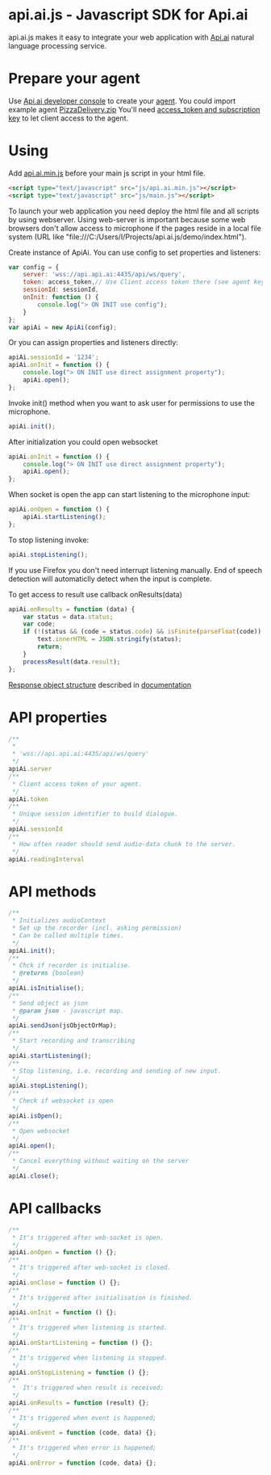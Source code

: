api.ai.js - Javascript SDK for Api.ai
=====================================
api.ai.js makes it easy to integrate your web application with [Api.ai](http://api.ai) natural language processing service. 



# Prepare your agent

Use [Api.ai developer console](https://console.api.ai/) to create your [agent](http://api.ai/docs/getting-started/5-min-guide/).
You could import example agent [PizzaDelivery.zip](https://github.com/sergeyi-speaktoit-com/api.ai.js/blob/master/resources/PizzaDelivery.zip)
You'll need [access_token and subscription key](http://api.ai/docs/getting-started/quick-start-api.html#step-1-obtain-an-access-token) to let client access to the agent.

# Using

Add [api.ai.min.js](src/api.ai.min.js) before your main js script in your html file.
```html
<script type="text/javascript" src="js/api.ai.min.js"></script>
<script type="text/javascript" src="js/main.js"></script>
```

To launch your web application you need deploy the html file and all scripts by using webserver. Using web-server is important because some web browsers don't allow access to microphone if the pages reside in a local file system (URL like "file:///C:/Users/I/Projects/api.ai.js/demo/index.html").


Create instance of ApiAi. 
You can use config to set properties and listeners:

```javascript
var config = {
    server: 'wss://api.api.ai:4435/api/ws/query',
    token: access_token,// Use Client access token there (see agent keys).
    sessionId: sessionId,
    onInit: function () {
        console.log("> ON INIT use config");
    }
};
var apiAi = new ApiAi(config);
```

Or you can assign properties  and listeners directly:

```javascript
apiAi.sessionId = '1234';
apiAi.onInit = function () {
    console.log("> ON INIT use direct assignment property");
    apiAi.open();
};
```

Invoke init() method when you want to ask user for permissions to use the microphone.

```javascript
apiAi.init();
```

After initialization you could open websocket 
```javascript
apiAi.onInit = function () {
    console.log("> ON INIT use direct assignment property");
    apiAi.open();
};
```

When socket is open the app can start listening to the microphone input:
 
```javascript
apiAi.onOpen = function () {
    apiAi.startListening();
};
```

To stop listening invoke:
```javascript
apiAi.stopListening();
```

If you use Firefox you don't need interrupt listening manually. End of speech detection will automaticlly detect when the input is complete. 

To get access to result use callback onResults(data)

```javascript
apiAi.onResults = function (data) {
    var status = data.status;
    var code;
    if (!(status && (code = status.code) && isFinite(parseFloat(code)) && code < 300 && code > 199)) {
        text.innerHTML = JSON.stringify(status);
        return;
    }
    processResult(data.result);
};
```

[Response object structure](http://api.ai/docs/reference/#response) described in [documentation](http://api.ai/docs/)

# API properties

```javascript
/**
 * 
 * 'wss://api.api.ai:4435/api/ws/query' 
 */
apiAi.server
/**
 * Client access token of your agent. 
 */
apiAi.token
/**
 * Unique session identifier to build dialogue. 
 */
apiAi.sessionId
/**
 * How often reader should send audio-data chunk to the server.
 */
apiAi.readingInterval
```

# API methods

```javascript
/**
 * Initializes audioContext
 * Set up the recorder (incl. asking permission)
 * Can be called multiple times.
 */
apiAi.init();
/**
 * Chck if recorder is initialise.
 * @returns {boolean}
 */
apiAi.isInitialise();
/**
 * Send object as json
 * @param json - javascript map.
 */
apiAi.sendJson(jsObjectOrMap);
/**
 * Start recording and transcribing
 */
apiAi.startListening();
/**
 * Stop listening, i.e. recording and sending of new input.
 */
apiAi.stopListening();
/**
 * Check if websocket is open
 */
apiAi.isOpen();
/**
 * Open websocket
 */
apiAi.open();
/**
 * Cancel everything without waiting on the server
 */
apiAi.close();
```

# API callbacks

```javascript
/**
 * It's triggered after web-socket is open.
 */
apiAi.onOpen = function () {};
/**
 * It's triggered after web-socket is closed. 
 */
apiAi.onClose = function () {};
/**
 * It's triggered after initialisation is finished.
 */
apiAi.onInit = function () {};
/**
 * It's triggered when listening is started. 
 */
apiAi.onStartListening = function () {};
/**
 * It's triggered when listening is stopped.
 */
apiAi.onStopListening = function () {};
/**
 *  It's triggered when result is received;
 */
apiAi.onResults = function (result) {};
/**
 * It's triggered when event is happened; 
 */
apiAi.onEvent = function (code, data) {};
/**
 * It's triggered when error is happened; 
 */
apiAi.onError = function (code, data) {};
```



